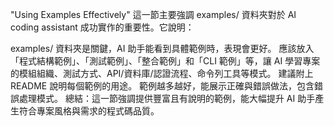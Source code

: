 "Using Examples Effectively" 這一節主要強調 examples/ 資料夾對於 AI coding assistant 成功實作的重要性。它說明：

examples/ 資料夾是關鍵，AI 助手能看到具體範例時，表現會更好。
應該放入「程式結構範例」、「測試範例」、「整合範例」和「CLI 範例」等，讓 AI 學習專案的模組組織、測試方式、API/資料庫/認證流程、命令列工具等模式。
建議附上 README 說明每個範例的用途。
範例越多越好，能展示正確與錯誤做法，包含錯誤處理模式。
總結：這一節強調提供豐富且有說明的範例，能大幅提升 AI 助手產生符合專案風格與需求的程式碼品質。